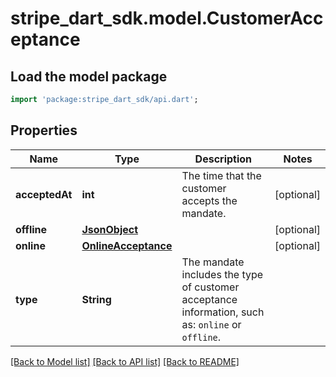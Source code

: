 # stripe_dart_sdk.model.CustomerAcceptance

## Load the model package
```dart
import 'package:stripe_dart_sdk/api.dart';
```

## Properties
Name | Type | Description | Notes
------------ | ------------- | ------------- | -------------
**acceptedAt** | **int** | The time that the customer accepts the mandate. | [optional] 
**offline** | [**JsonObject**](.md) |  | [optional] 
**online** | [**OnlineAcceptance**](OnlineAcceptance.md) |  | [optional] 
**type** | **String** | The mandate includes the type of customer acceptance information, such as: `online` or `offline`. | 

[[Back to Model list]](../README.md#documentation-for-models) [[Back to API list]](../README.md#documentation-for-api-endpoints) [[Back to README]](../README.md)


